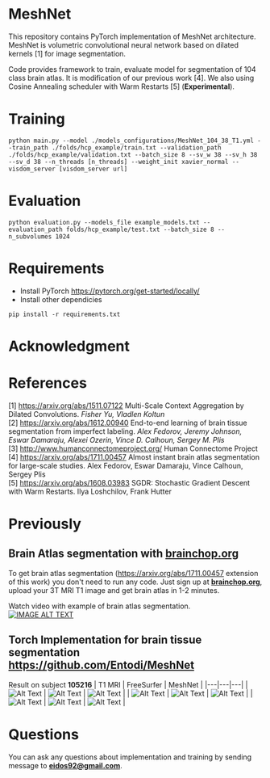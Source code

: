 # MeshNet 

This repository contains PyTorch implementation of MeshNet architecture. MeshNet is volumetric convolutional neural network based on dilated kernels [1] for image segmentation. 

Code provides framework to train, evaluate model for segmentation of 104 class brain atlas. It is modification of our previous work [4]. We also using Cosine Annealing scheduler with Warm Restarts [5] (**Experimental**).

# Training
```
python main.py --model ./models_configurations/MeshNet_104_38_T1.yml --train_path ./folds/hcp_example/train.txt --validation_path ./folds/hcp_example/validation.txt --batch_size 8 --sv_w 38 --sv_h 38 --sv_d 38 --n_threads [n_threads] --weight_init xavier_normal --visdom_server [visdom_server url]
```

# Evaluation
```
python evaluation.py --models_file example_models.txt --evaluation_path folds/hcp_example/test.txt --batch_size 8 --n_subvolumes 1024
```

# Requirements

* Install PyTorch https://pytorch.org/get-started/locally/
* Install other dependicies
```
pip install -r requirements.txt
```

# Acknowledgment

# References

[1] https://arxiv.org/abs/1511.07122 Multi-Scale Context Aggregation by Dilated Convolutions. *Fisher Yu, Vladlen Koltun*  
[2] https://arxiv.org/abs/1612.00940 End-to-end learning of brain tissue segmentation from imperfect labeling. *Alex Fedorov, Jeremy Johnson, Eswar Damaraju, Alexei Ozerin, Vince D. Calhoun, Sergey M. Plis*  
[3] http://www.humanconnectomeproject.org/ Human Connectome Project  
[4] https://arxiv.org/abs/1711.00457 Almost instant brain atlas segmentation for large-scale studies. Alex Fedorov, Eswar Damaraju, Vince Calhoun, Sergey Plis  
[5] https://arxiv.org/abs/1608.03983 SGDR: Stochastic Gradient Descent with Warm Restarts. Ilya Loshchilov, Frank Hutter

# Previously

## Brain Atlas segmentation with [**brainchop.org**](http://brainchop.org)
To get brain atlas segmentation (https://arxiv.org/abs/1711.00457 extension of this work) you don't need to run any code. Just sign up at [**brainchop.org**](http://brainchop.org), upload your 3T MRI T1 image and get brain atlas in 1-2 minutes.

Watch video with example of brain atlas segmentation.  
[![IMAGE ALT TEXT](http://img.youtube.com/vi/Nc-l1qd3dAg/0.jpg)](https://www.youtube.com/embed/Nc-l1qd3dAg?autoplay=1&loop=1&playlist=Nc-l1qd3dAg)

## Torch Implementation for brain tissue segmentation https://github.com/Entodi/MeshNet

Result on subject **105216**
| T1 MRI  | FreeSurfer | MeshNet |
|---|---|---|
| ![Alt Text](https://github.com/Entodi/MeshNet/blob/master/gif/axial_t1.gif?raw=true)  |  ![Alt Text](https://github.com/Entodi/MeshNet/blob/master/gif/axial_fs.gif?raw=true)  | ![Alt Text](https://github.com/Entodi/MeshNet/blob/master/gif/axial_219.gif?raw=true)   |
| ![Alt Text](https://github.com/Entodi/MeshNet/blob/master/gif/sagittal_t1.gif?raw=true)  | ![Alt Text](https://github.com/Entodi/MeshNet/blob/master/gif/sagittal_fs.gif?raw=true)   | ![Alt Text](https://github.com/Entodi/MeshNet/blob/master/gif/sagittal_219.gif?raw=true)   |
| ![Alt Text](https://github.com/Entodi/MeshNet/blob/master/gif/coronal_t1.gif?raw=true)  | ![Alt Text](https://github.com/Entodi/MeshNet/blob/master/gif/coronal_fs.gif?raw=true)  | ![Alt Text](https://github.com/Entodi/MeshNet/blob/master/gif/coronal_219.gif?raw=true)  |

# Questions

You can ask any questions about implementation and training by sending message to **eidos92@gmail.com**.
